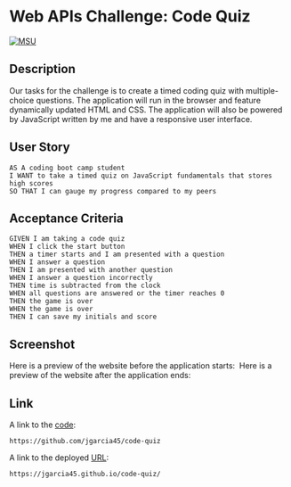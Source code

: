 # Web APIs Challenge: Code Quiz
[![MSU](https://img.shields.io/badge/MSU-Coding%20Bootcamp-green/)](https://bootcamp.msu.edu/)

## Description
Our tasks for the challenge is to create a timed coding quiz with multiple-choice questions.  The application will run in the browser and feature dynamically updated HTML and CSS.  The application will also be powered by JavaScript written by me and have a responsive user interface.

## User Story

```
AS A coding boot camp student
I WANT to take a timed quiz on JavaScript fundamentals that stores high scores
SO THAT I can gauge my progress compared to my peers
```

## Acceptance Criteria
```
GIVEN I am taking a code quiz
WHEN I click the start button
THEN a timer starts and I am presented with a question
WHEN I answer a question
THEN I am presented with another question
WHEN I answer a question incorrectly
THEN time is subtracted from the clock
WHEN all questions are answered or the timer reaches 0
THEN the game is over
WHEN the game is over
THEN I can save my initials and score
```

## Screenshot
Here is a preview of the website before the application starts: ![]()
Here is a preview of the website after the application ends: ![]()

## Link

A link to the [code](https://github.com/jgarcia45/code-quiz):
```
https://github.com/jgarcia45/code-quiz
```

A link to the deployed [URL](https://jgarcia45.github.io/code-quiz/):
```
https://jgarcia45.github.io/code-quiz/
``` 
